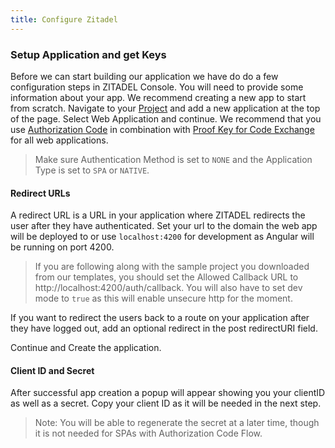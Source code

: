 ```yaml
---
title: Configure Zitadel
---
```


### Setup Application and get Keys

Before we can start building our application we have do do a few configuration steps in ZITADEL Console.
You will need to provide some information about your app. We recommend creating a new app to start from scratch. Navigate to your [Project](https://console.zitadel.ch/projects) and add a new application at the top of the page.
Select Web Application and continue.
We recommend that you use [Authorization Code](architecture#Authorization_Code) in combination with [Proof Key for Code Exchange](architecture#Proof_Key_for_Code_Exchange) for all web applications.

> Make sure Authentication Method is set to `NONE` and the Application Type is set to `SPA` or `NATIVE`.

#### Redirect URLs

A redirect URL is a URL in your application where ZITADEL redirects the user after they have authenticated. Set your url to the domain the web app will be deployed to or use `localhost:4200` for development as Angular will be running on port 4200.

> If you are following along with the sample project you downloaded from our templates, you should set the Allowed Callback URL to http://localhost:4200/auth/callback. You will also have to set dev mode to `true` as this will enable unsecure http for the moment.

If you want to redirect the users back to a route on your application after they have logged out, add an optional redirect in the post redirectURI field.

Continue and Create the application.

#### Client ID and Secret

After successful app creation a popup will appear showing you your clientID as well as a secret.
Copy your client ID as it will be needed in the next step.

> Note: You will be able to regenerate the secret at a later time, though it is not needed for SPAs with Authorization Code Flow.
